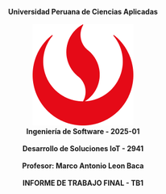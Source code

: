 <p align="center">
    <strong>Universidad Peruana de Ciencias Aplicadas</strong><br>
<br><img src="assets/upc-logo.png"></img><br>  
    <strong>Ingeniería de Software - 2025-01</strong><br>
    <br>
    <strong>Desarrollo de Soluciones IoT - 2941</strong><br>  
    <br>
    <strong>Profesor: Marco Antonio Leon Baca
</strong><br>
    <br> <strong>INFORME DE TRABAJO FINAL - TB1 </strong> 
</p>